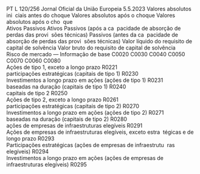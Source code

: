 PT  L 120/256 Jornal Oficial da União Europeia 5.5.2023
 Valores absolutos ini ­
ciais antes do choque  Valores absolutos após o choque  Valores absolutos após o cho ­
que  
Ativos  Passivos  Ativos  Passivos (após a ca ­
pacidade de absorção 
de perdas das provi ­
sões técnicas)  Passivos (antes da ca ­
pacidade de absorção 
de perdas das provi ­
sões técnicas)  Valor líquido 
do requisito 
de capital de 
solvência  Valor bruto 
do requisito 
de capital de 
solvência  
Risco de mercado — Informação de base  C0020  C0030  C0040  C0050  C0070  C0060  C0080  
Ações de tipo 1, exceto a longo prazo  R0221  
participações estratégicas (capitais de tipo 1)  R0230  
Investimentos a longo prazo em ações (ações de tipo 1)  R0231  
baseadas na duração (capitais de tipo 1)  R0240  
capitais de tipo 2  R0250  
Ações de tipo 2, exceto a longo prazo  R0261  
participações estratégicas (capitais de tipo 2)  R0270  
Investimentos a longo prazo em ações (ações de tipo 2)  R0271  
baseadas na duração (capitais de tipo 2)  R0280  
ações de empresas de infraestruturas elegíveis  R0291  
Ações de empresas de infraestruturas elegíveis, exceto estra ­
tégicas e de longo prazo  R0293  
Participações estratégicas (ações de empresas de infraestrutu ­
ras elegíveis)  R0294  
Investimentos a longo prazo em ações (ações de empresas de 
infraestruturas elegíveis)  R0295